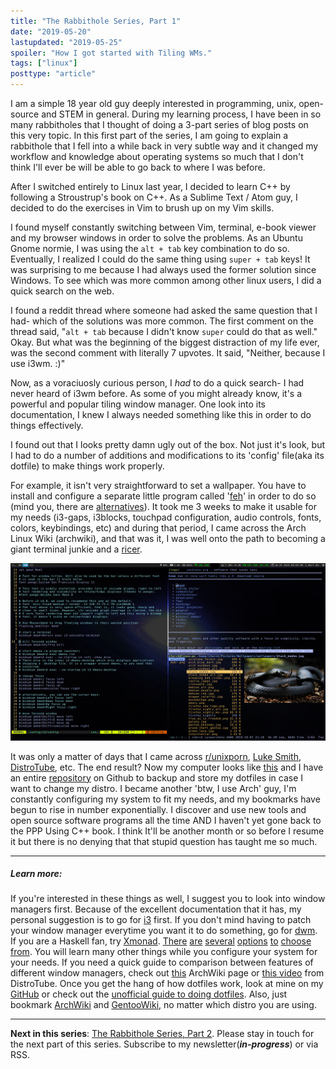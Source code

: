```yaml
---
title: "The Rabbithole Series, Part 1"
date: "2019-05-20"
lastupdated: "2019-05-25"
spoiler: "How I got started with Tiling WMs."
tags: ["linux"]
posttype: "article"
---
```


I am a simple 18 year old guy deeply interested in programming, unix, open-source and STEM in general. During my learning process, I have been in so many rabbitholes that I thought of doing a 3-part series of blog posts on this very topic. In this first part of the series, I am going to explain a rabbithole that I fell into a while back in very subtle way and it changed my workflow and knowledge about operating systems so much that I don't think I'll ever be will be able to go back to where I was before.

After I switched entirely to Linux last year, I decided to learn C++ by following a Stroustrup's book on C++. As a Sublime Text / Atom guy, I decided to do the exercises in Vim to brush up on my Vim skills.

I found myself constantly switching between Vim, terminal, e-book viewer and my browser windows in order to solve the problems. As an Ubuntu Gnome normie, I was using the `alt + tab` key combination to do so. Eventually, I realized I could do the same thing using `super + tab` keys! It was surprising to me because I had always used the former solution since Windows. To see which was more common among other linux users, I did a quick search on the web.

I found a reddit thread where someone had asked the same question that I had- which of the solutions was more common. The first comment on the thread said, "`alt + tab` because I didn't know `super` could do that as well." Okay. But what was the beginning of the biggest distraction of my life ever, was the second comment with literally 7 upvotes. It said, "Neither, because I use i3wm. :)"

Now, as a voraciuosly curious person, I _had_ to do a quick search- I had never heard of i3wm before. As some of you might already know, it's a powerful and popular tiling window manager. One look into its documentation, I knew I always needed something like this in order to do things effectively.

I found out that I looks pretty damn ugly out of the box. Not just it's look, but I had to do a number of additions and modifications to its 'config' file(aka its dotfile) to make things work properly.

For example, it isn't very straightforward to set a wallpaper. You have to install and configure a separate little program called '[feh](https://wiki.archlinux.org/index.php/Feh)' in order to do so (mind you, there are [alternatives](https://wiki.archlinux.org/index.php/Nitrogen)). It took me 3 weeks to make it usable for my needs (i3-gaps, i3blocks, touchpad configuration, audio controls, fonts, colors, keybindings, etc) and during that period, I came across the Arch Linux Wiki (archwiki), and that was it, I was well onto the path to becoming a giant terminal junkie and a [ricer](https://www.reddit.com/r/unixporn/wiki/themeing/dictionary#wiki_rice).

![screenshot](dotfiles-screenshot.png)

It was only a matter of days that I came across [r/unixporn](https://reddit.com/r/unixporn), [Luke Smith](https://www.youtube.com/channel/UC2eYFnH61tmytImy1mTYvhA), [DistroTube](https://www.youtube.com/channel/UCVls1GmFKf6WlTraIb_IaJg), etc. The end result? Now my computer looks like [this](https://github.com/rsapkf/dotfiles) and I have an entire [repository](https://github.com/rsapkf/dotfiles) on Github to backup and store my dotfiles in case I want to change my distro. I became another 'btw, I use Arch' guy, I'm constantly configuring my system to fit my needs, and my bookmarks have begun to rise in number exponentially. I discover and use new tools and open source software programs all the time AND I haven't yet gone back to the PPP Using C++ book. I think It'll be another month or so before I resume it but there is no denying that that stupid question has taught me so much.

---

##### Learn more:

If you're interested in these things as well, I suggest you to look into window managers first. Because of the excellent documentation that it has, my personal suggestion is to go for [i3](https://i3wm.org) first. If you don't mind having to patch your window manager everytime you want it to do something, go for [dwm](https://dwm.suckless.org). If you are a Haskell fan, try [Xmonad](https://github.com/xmonad/xmonad). [There](https://github.com/Airblader/i3) [are](https://github.com/baskerville/bspwm) [several](http://www.qtile.org/) [options](https://awesomewm.org/) [to](http://www.herbstluftwm.org/) [choose](http://openbox.org/) [from](https://www.youtube.com/playlist?list=PL5--8gKSku17lbSBHPduj4qG97qxJe0UM). You will learn many other things while you configure your system for your needs. If you need a quick guide to comparison between features of different window managers, check out [this](https://wiki.archlinux.org/index.php/Window_manager#List_of_window_managers) ArchWiki page or [this video](https://www.youtube.com/watch?v=Obzf9ppODJU) from DistroTube. Once you get the hang of how dotfiles work, look at mine on my [GitHub](https://github.com/rsapkf/dotfiles) or check out the [unofficial guide to doing dotfiles](https://dotfiles.github.io/). Also, just bookmark [ArchWiki](https://wiki.archlinux.org) and [GentooWiki](https://wiki.gentoo.org/wiki/Main_Page), no matter which distro you are using.

---

**Next in this series**: [The Rabbithole Series, Part 2](/blog/rabbithole-series-part-2). Please stay in touch for the next part of this series. Subscribe to my newsletter(**_in-progress_**) or via RSS.
